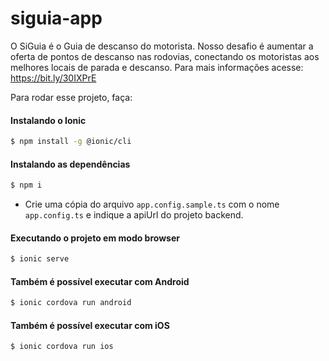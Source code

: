 # siguia-app

O SiGuia é o Guia de descanso do motorista. Nosso desafio é aumentar a oferta de pontos de descanso nas rodovias, conectando os motoristas aos melhores locais de parada e descanso. Para mais informações acesse: https://bit.ly/30IXPrE

Para rodar esse projeto, faça:

#### Instalando o Ionic
```bash
$ npm install -g @ionic/cli
```

#### Instalando as dependências
```bash
$ npm i
```

- Crie uma cópia do arquivo `app.config.sample.ts` com o nome `app.config.ts` e indique a apiUrl do projeto backend.

#### Executando o projeto em modo browser
```bash
$ ionic serve
```

#### Também é possível executar com Android
```bash
$ ionic cordova run android
```

#### Também é possível executar com iOS
```bash
$ ionic cordova run ios
```
